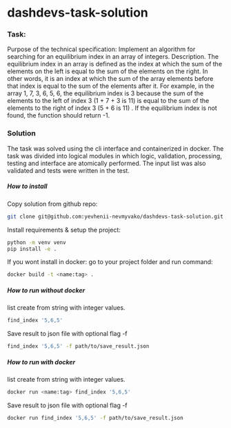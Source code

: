 # dashdevs-task-solution


### Task:
Purpose of the technical specification: Implement an algorithm for searching for an equilibrium index in an array of integers. Description. The equilibrium index in an array is defined as the index at which the sum of the elements on the left is equal to the sum of the elements on the right. In other words, it is an index at which the sum of the array elements before that index is equal to the sum of the elements after it. For example, in the array 1, 7, 3, 6, 5, 6, the equilibrium index is 3 because the sum of the elements to the left of index 3 (1 + 7 + 3 is 11) is equal to the sum of the elements to the right of index 3 (5 + 6 is 11) . If the equilibrium index is not found, the function should return -1.

### Solution

The task was solved using the cli interface and containerized in docker. The task was divided into logical modules in which logic, validation, processing, testing and interface are atomically performed.
The input list was also validated and tests were written in the test.


##### How to install 
Copy solution from github repo:
```bash
git clone git@github.com:yevhenii-nevmyvako/dashdevs-task-solution.git
```

Install requirements & setup the project:
```bash
python -m venv venv
pip install -e .
```

If you wont install in docker:
go to your project folder and run command:
```bash
docker build -t <name:tag> . 
```

##### How to run without docker
list create from string with integer values.
```bash
find_index '5,6,5'
```
Save result to json file with optional flag -f
```bash
find_index '5,6,5' -f path/to/save_result.json
```

##### How to run with docker
list create from string with integer values.
```bash
docker run <name:tag> find_index '5,6,5'
```

Save result to json file with optional flag -f
```bash
docker run find_index '5,6,5' -f path/to/save_result.json
```


